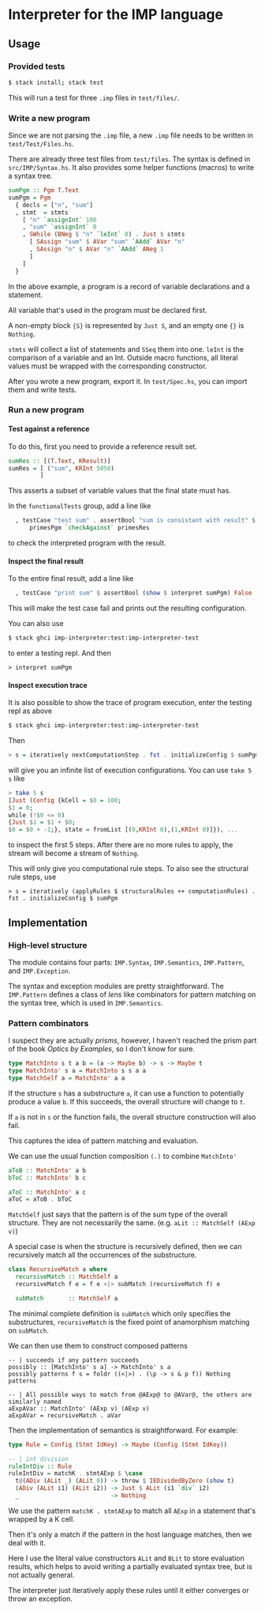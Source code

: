 # Interpreter for the IMP language

## Usage

### Provided tests

```sh
$ stack install; stack test
```

This will run a test for three `.imp` files in `test/files/`.

### Write a new program

Since we are not parsing the `.imp` file, a new `.imp` file needs to be written in `test/Test/Files.hs`.

There are already three test files from `test/files`. The syntax is defined in `src/IMP/Syntax.hs`. It also provides some helper functions (macros) to write a syntax tree.


```hs
sumPgm :: Pgm T.Text
sumPgm = Pgm
  { decls = ["n", "sum"]
  , stmt  = stmts
    [ "n" `assignInt` 100
    , "sum" `assignInt` 0
    , SWhile (BNeg $ "n" `leInt` 0) . Just $ stmts
      [ SAssign "sum" $ AVar "sum" `AAdd` AVar "n"
      , SAssign "n" $ AVar "n" `AAdd` ANeg 1
      ]
    ]
  }
```

In the above example, a program is a record of variable declarations and a statement.

All variable that's used in the program must be declared first.

A non-empty block `{S}` is represented by `Just S`, and an empty one `{}` is `Nothing`.

`stmts` will collect a list of statements and `SSeq` them into one. `leInt` is the comparison of a variable and an Int. Outside macro functions, all literal values must be wrapped with the corresponding constructor.

After you wrote a new program, export it. In `test/Spec.hs`, you can import them and write tests.

### Run a new program

#### Test against a reference

To do this, first you need to provide a reference result set.

```hs
sumRes :: [(T.Text, KResult)]
sumRes = [ ("sum", KRInt 5050)
         ]
```

This asserts a subset of variable values that the final state must has.

In the `functionalTests` group, add a line like

```hs
  , testCase "test sum" . assertBool "sum is consistant with result" $
      primesPgm `checkAgainst` primesRes
```

to check the interpreted program with the result.

#### Inspect the final result

To the entire final result, add a line like

```hs
  , testCase "print sum" $ assertBool (show $ interpret sumPgm) False
```

This will make the test case fail and prints out the resulting configuration.

You can also use

```sh
$ stack ghci imp-interpreter:test:imp-interpreter-test
```

to enter a testing repl. And then

```
> interpret sumPgm
```

#### Inspect execution trace

It is also possible to show the trace of program execution, enter the testing repl as above

```sh
$ stack ghci imp-interpreter:test:imp-interpreter-test
```

Then

```hs
> s = iteratively nextComputationStep . fst . initializeConfig $ sumPgm
```

will give you an infinite list of execution configurations. You can use `take 5 s` like

```hs
> take 5 s
[Just (Config {kCell = $0 = 100;
$1 = 0;
while (!$0 <= 0)
{Just $1 = $1 + $0;
$0 = $0 + -1;}, state = fromList [(0,KRInt 0),(1,KRInt 0)]}), ...
```

to inspect the first 5 steps. After there are no more rules to apply, the stream will become a stream of `Nothing`.

This will only give you computational rule steps. To also see the structural rule steps, use

```
> s = iteratively (applyRules $ structuralRules ++ computationRules) . fst . initializeConfig $ sumPgm
```

## Implementation

### High-level structure

The module contains four parts: `IMP.Syntax`, `IMP.Semantics`, `IMP.Pattern`, and `IMP.Exception`.

The syntax and exception modules are pretty straightforward. The `IMP.Pattern` defines a class of *lens* like combinators for pattern matching on the syntax tree, which is used in `IMP.Semantics`.

### Pattern combinators

I suspect they are actually *prisms*, however, I haven't reached the prism part of the book *Optics by Examples*, so I don't know for sure.

```hs
type MatchInto s t a b = (a -> Maybe b) -> s -> Maybe t
type MatchInto' s a = MatchInto s s a a
type MatchSelf a = MatchInto' a a
```

If the structure `s` has a substructure `a`, it can use a function to potentially produce a value `b`. If this succeeds, the overall structure will change to `t`.

If `a` is not in `s` or the function fails, the overall structure construction will also fail.

This captures the idea of pattern matching and evaluation.

We can use the usual function composition `(.)` to combine `MatchInto'`

```hs
aToB :: MatchInto' a b
bToC :: MatchInto' b c

aToC :: MatchInto' a c
aToC = aToB . bToC
```

`MatchSelf` just says that the pattern is of the sum type of the overall structure. They are not necessarily the same. (e.g. `aLit :: MatchSelf (AExp v)`)

A special case is when the structure is recursively defined, then we can recursively match all the occurrences of the substructure.

```hs
class RecursiveMatch a where
  recursiveMatch :: MatchSelf a
  recursiveMatch f e = f e <|> subMatch (recursiveMatch f) e

  subMatch       :: MatchSelf a
```

The minimal complete definition is `subMatch` which only specifies the substructures, `recursiveMatch` is the fixed point of anamorphism matching on `subMatch`.

We can then use them to construct composed patterns


```
-- | succeeds if any pattern succeeds
possibly :: [MatchInto' s a] -> MatchInto' s a
possibly patterns f s = foldr ((<|>) . (\p -> s & p f)) Nothing patterns

-- | All possible ways to match from @AExp@ to @AVar@, the others are similarly named
aExpAVar :: MatchInto' (AExp v) (AExp v)
aExpAVar = recursiveMatch . aVar
```

Then the implementation of semantics is straightforward. For example:

```hs
type Rule = Config (Stmt IdKey) -> Maybe (Config (Stmt IdKey))

-- | int division
ruleIntDiv :: Rule
ruleIntDiv = matchK . stmtAExp $ \case
  t@(ADiv (ALit _) (ALit 0)) -> throw $ IEDividedByZero (show t)
  (ADiv (ALit i1) (ALit i2)) -> Just $ ALit (i1 `div` i2)
  _                          -> Nothing
```

We use the pattern `matchK . stmtAExp` to match all `AExp` in a statement that's wrapped by a K cell.

Then it's only a match if the pattern in the host language matches, then we deal with it.

Here I use the literal value constructors `ALit` and `BLit` to store evaluation results, which helps to avoid writing a partially evaluated syntax tree, but is not actually general.

The interpreter just iteratively apply these rules until it either converges or throw an exception.

